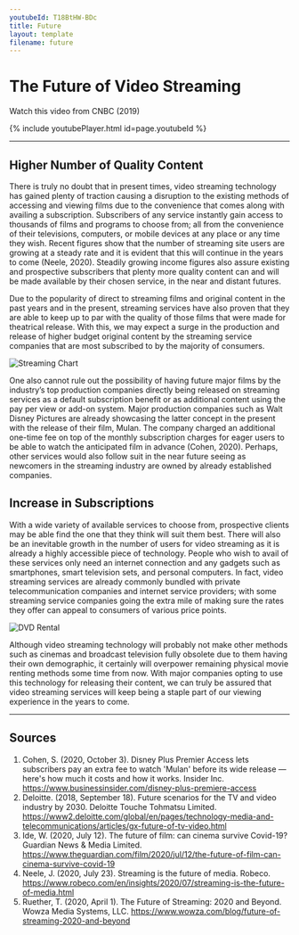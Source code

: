 ```yaml
---
youtubeId: T18BtHW-BDc
title: Future
layout: template
filename: future
--- 
```


# The Future of Video Streaming

Watch this video from CNBC (2019)

{% include youtubePlayer.html id=page.youtubeId %}

***

## Higher Number of Quality Content

There is truly no doubt that in present times, video streaming technology has gained plenty of traction causing a disruption to the existing methods of accessing and viewing films due to the convenience that comes along with availing a subscription. Subscribers of any service instantly gain access to thousands of films and programs to choose from; all from the convenience of their televisions, computers, or mobile devices at any place or any time they wish. Recent figures show that the number of streaming site users are growing at a steady rate and it is evident that this will continue in the years to come (Neele, 2020). Steadily growing income figures also assure existing and prospective subscribers that plenty more quality content can and will be made available by their chosen service, in the near and distant futures. 

Due to the popularity of direct to streaming films and original content in the past years and in the present, streaming services have also proven that they are able to keep up to par with the quality of those films that were made for theatrical release. With this, we may expect a surge in the production and release of higher budget original content by the streaming service companies that are most subscribed to by the majority of consumers.

![Streaming Chart](https://github.com/imcrisanto/mms-142/blob/main/future%20streaming%20chart.png)

One also cannot rule out the possibility of having future major films by the industry’s top production companies directly being released on streaming services as a default subscription benefit or as additional content using the pay per view or add-on system. Major production companies such as Walt Disney Pictures are already showcasing the latter concept in the present with the release of their film, Mulan. The company charged an additional one-time fee on top of the monthly subscription charges for eager users to be able to watch the anticipated film in advance (Cohen, 2020). Perhaps, other services would also follow suit in the near future seeing as newcomers in the streaming industry are owned by already established companies.

## Increase in Subscriptions

With a wide variety of available services to choose from, prospective clients may be able find the one that they think will suit them best. There will also be an inevitable growth in the number of users for video streaming as it is already a highly accessible piece of technology. People who wish to avail of these services only need an internet connection and any gadgets such as smartphones, smart television sets, and personal computers. In fact, video streaming services are already commonly bundled with private telecommunication companies and internet service providers; with some streaming service companies going the extra mile of making sure the rates they offer can appeal to consumers of various price points.

![DVD Rental](https://raw.githubusercontent.com/imcrisanto/mms-142/main/obsolete%20dvd%20rental.png)

Although video streaming technology will probably not make other methods such as cinemas and broadcast television fully obsolete due to them having their own demographic, it certainly will overpower remaining physical movie renting methods some time from now. With major companies opting to use this technology for releasing their content, we can truly be assured that video streaming services will keep being a staple part of our viewing experience in the years to come.

***

## Sources 
1. Cohen, S. (2020, October 3). Disney Plus Premier Access lets subscribers pay an extra fee to watch 'Mulan' before its wide release — here's how much it costs and how it works. Insider Inc. https://www.businessinsider.com/disney-plus-premiere-access
2. Deloitte. (2018, September 18). Future scenarios for the TV and video industry by 2030. Deloitte Touche Tohmatsu Limited. https://www2.deloitte.com/global/en/pages/technology-media-and-telecommunications/articles/gx-future-of-tv-video.html
3. Ide, W. (2020, July 12). The future of film: can cinema survive Covid-19? Guardian News & Media Limited. https://www.theguardian.com/film/2020/jul/12/the-future-of-film-can-cinema-survive-covid-19
4. Neele, J. (2020, July 23). Streaming is the future of media. Robeco. https://www.robeco.com/en/insights/2020/07/streaming-is-the-future-of-media.html
5. Ruether, T. (2020, April 1). The Future of Streaming: 2020 and Beyond. Wowza Media Systems, LLC. https://www.wowza.com/blog/future-of-streaming-2020-and-beyond
